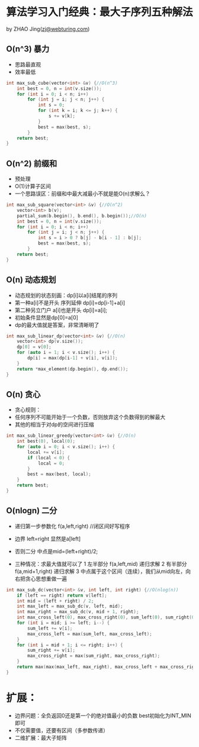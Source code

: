 # 算法学习入门经典：最大子序列五种解法

by ZHAO Jing(zj@webturing.com)

## O(n^3) 暴力

- 思路最直观
- 效率最低
```cpp
int max_sub_cube(vector<int> &v) {//O(n^3)
    int best = 0, n = int(v.size());
    for (int i = 0; i < n; i++)
        for (int j = i; j < n; j++) {
            int s = 0;
            for (int k = i; k <= j; k++) {
                s += v[k];
            }
            best = max(best, s);
        }
    return best;
}
```
## O(n^2) 前缀和
- 预处理
- O(1)计算子区间
- 一个思路误区：前缀和中最大减最小不就是能O(n)求解么？
```cpp
int max_sub_square(vector<int> &v) {//O(n^2)
    vector<int> b(v);
    partial_sum(b.begin(), b.end(), b.begin());//O(n)
    int best = 0, n = int(v.size());
    for (int i = 0; i < n; i++)
        for (int j = i; j < n; j++) {
            int s = i > 0 ? b[j] - b[i - 1] : b[j];
            best = max(best, s);
        }
    return best;
}
```
## O(n) 动态规划
- 动态规划的状态刻画：dp[i]以a[i]结尾的序列
- 第一种a[i]不是开头 序列延伸 dp[i]=dp[i-1]+a[i]
- 第二种另立门户 a[i]也是开头 dp[i]=a[i];
- 初始条件显然是dp[0]=a[0]
- dp的最大值就是答案，非常清晰明了
```cpp
int max_sub_linear_dp(vector<int> &v) {//O(n)
    vector<int> dp(v.size());
    dp[0] = v[0];
    for (auto i = 1; i < v.size(); i++) {
        dp[i] = max(dp[i-1] + v[i], v[i]);
    }
    return *max_element(dp.begin(), dp.end());
}
```
## O(n) 贪心
- 贪心规则：
- 任何序列不可能开始于一个负数，否则放弃这个负数得到的解最大
- 其他的相当于对dp的空间进行压缩

```cpp
int max_sub_linear_greedy(vector<int> &v) {//O(n)
    int best(0), local(0);
    for (auto i = 0; i < v.size(); i++) {
        local += v[i];
        if (local < 0) {
            local = 0;
        }
        best = max(best, local);
    }
    return best;
}
```



## O(nlogn) 二分
- 递归第一步参数化 f(a,left,right) //闭区间好写程序

- 边界 left=right 显然是a[left]
- 否则二分 中点是mid=(left+right)/2;
- 三种情况：求最大值就可以了
1 左半部分 f(a,left,mid) 递归求解
2 有半部分 f(a,mid+1,right) 递归求解
3 中点属于这个区间（连续），我们从mid向左，向右把贪心思想重做一遍

```cpp
int max_sub_dc(vector<int> &v, int left, int right) {//O(nlog(n))
    if (left == right) return v[left];
    int mid = (left + right) / 2;
    int max_left = max_sub_dc(v, left, mid);
    int max_right = max_sub_dc(v, mid + 1, right);
    int max_cross_left(0), max_cross_right(0), sum_left(0), sum_right(0);
    for (int i = mid; i >= left; i--) {
        sum_left += v[i];
        max_cross_left = max(sum_left, max_cross_left);
    }
    for (int i = mid + 1; i <= right; i++) {
        sum_right += v[i];
        max_cross_right = max(sum_right, max_cross_right);
    }
    return max(max(max_left, max_right), max_cross_left + max_cross_right);
}
```



# 扩展：
- 边界问题：全负返回0还是第一个的绝对值最小的负数 best初始化为INT_MIN即可
- 不仅需要值，还要有区间（多参数传递）
- 二维扩展：最大子矩阵